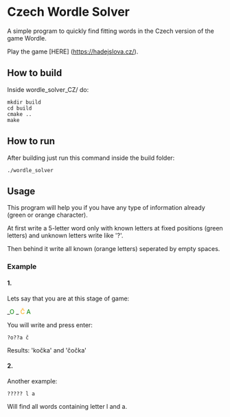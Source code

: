 # Czech Wordle Solver

A simple program to quickly find fitting words in the Czech version of the game Wordle.

Play the game [HERE] (https://hadejslova.cz/).

## How to build

Inside wordle_solver_CZ/ do:
```
mkdir build
cd build
cmake ..
make
```

## How to run

After building just run this command inside the build folder:
```
./wordle_solver
```

## Usage
This program will help you if you have any type of information already (green or orange character).

At first write a 5-letter word only with known letters at fixed positions (green letters) and unknown letters write like '?'.

Then behind it write all known (orange letters) seperated by empty spaces.

### Example
#### 1.
Lets say that you are at this stage of game:

_<span style="color:green">O</span> _ <span style="color:Orange">Č</span><span style="color:green"> A</span>

You will write and press enter:
```
?o??a č
```
Results: 'kočka' and 'čočka'

#### 2.
Another example:
```
????? l a
```
Will find all words containing letter l and a.